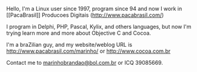 

Hello, I'm a Linux user since 1997, program since 94 and now I work in [[PacaBrasil]] Producoes Digitais (http://www.pacabrasil.com/) 

I program in Delphi, PHP, Pascal, Kylix, and others languages, but now I'm trying learn more and more about Objective C and Cocoa.

I'm a braZilian guy, and my website/weblog URL is http://www.pacabrasil.com/marinho/ or http://www.cocoa.com.br

Contact me to marinhobrandao@bol.com.br or ICQ 39085669.